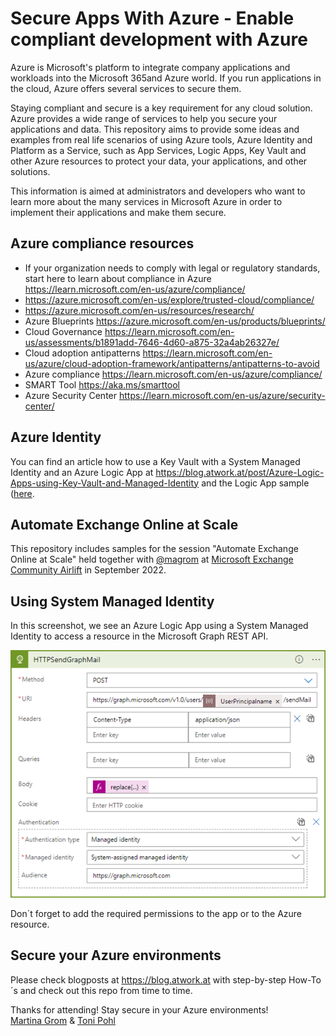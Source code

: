 # Secure Apps With Azure - Enable compliant development with Azure

Azure is Microsoft's platform to integrate company applications and workloads into the Microsoft 365and Azure world. If you run applications in the cloud, Azure offers several services to secure them.  

Staying compliant and secure is a key requirement for any cloud solution. Azure provides a wide range of services to help you secure your applications and data. This repository aims to provide some ideas and examples from real life scenarios of using Azure tools, Azure Identity and Platform as a Service, such as App Services, Logic Apps, Key Vault and other Azure resources to protect your data, your applications, and other solutions.  

This information is aimed at administrators and developers who want to learn more about the many services in Microsoft Azure in order to implement their applications and make them secure.

## Azure compliance resources

- If your organization needs to comply with legal or regulatory standards, start here to learn about compliance in Azure https://learn.microsoft.com/en-us/azure/compliance/
- https://azure.microsoft.com/en-us/explore/trusted-cloud/compliance/ 
- https://azure.microsoft.com/en-us/resources/research/ 
- Azure Blueprints https://azure.microsoft.com/en-us/products/blueprints/ 
- Cloud Governance https://learn.microsoft.com/en-us/assessments/b1891add-7646-4d60-a875-32a4ab26327e/ 
- Cloud adoption antipatterns https://learn.microsoft.com/en-us/azure/cloud-adoption-framework/antipatterns/antipatterns-to-avoid 
- Azure compliance https://learn.microsoft.com/en-us/azure/compliance/ 
- SMART Tool https://aka.ms/smarttool 
- Azure Security Center https://learn.microsoft.com/en-us/azure/security-center/	

## Azure Identity

You can find an article how to use a Key Vault with a System Managed Identity and an Azure Logic App at https://blog.atwork.at/post/Azure-Logic-Apps-using-Key-Vault-and-Managed-Identity and the Logic App sample ([here](./LogicApps/GetManager.json).  

## Automate Exchange Online at Scale

This repository includes samples for the session "Automate Exchange Online at Scale" held together with [@magrom](http://twitter.com/magrom) at [Microsoft Exchange Community Airlift](https://mecairlift.event.microsoft.com/ ) in September 2022.

## Using System Managed Identity

In this screenshot, we see an Azure Logic App using a System Managed Identity to access a resource in the Microsoft Graph REST API.

![using-managed-identity.png](./LogicApps/using-managed-identity.png)

Don´t forget to add the required permissions to the app or to the Azure resource.

## Secure your Azure environments

Please check blogposts at https://blog.atwork.at with step-by-step How-To´s and check out this repo from time to time.

Thanks for attending! Stay secure in your Azure environments!  
[Martina Grom](https://twitter.com/magrom) & [Toni Pohl](https://twitter.com/atwork)
